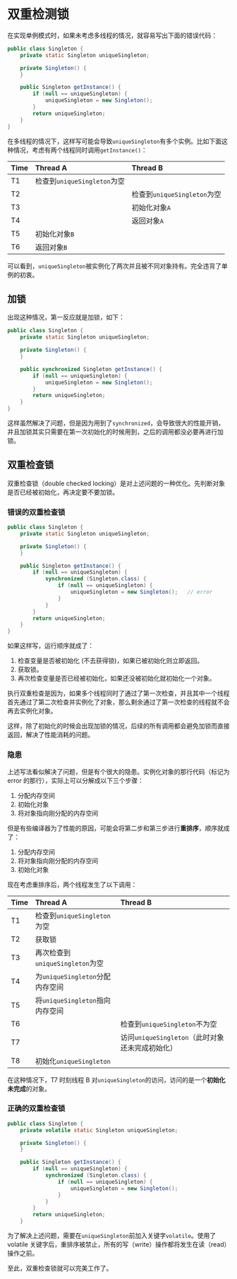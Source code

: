 # 双重检测锁

在实现单例模式时，如果未考虑多线程的情况，就容易写出下面的错误代码：

```java
public class Singleton {
    private static Singleton uniqueSingleton;

    private Singleton() {
    }

    public Singleton getInstance() {
        if (null == uniqueSingleton) {
            uniqueSingleton = new Singleton();
        }
        return uniqueSingleton;
    }
}
```

在多线程的情况下，这样写可能会导致`uniqueSingleton`有多个实例。比如下面这种情况，考虑有两个线程同时调用`getInstance()`：

| Time | Thread A                    | Thread B                    |
| :--- | :-------------------------- | :-------------------------- |
| T1   | 检查到`uniqueSingleton`为空 |                             |
| T2   |                             | 检查到`uniqueSingleton`为空 |
| T3   |                             | 初始化对象`A`               |
| T4   |                             | 返回对象`A`                 |
| T5   | 初始化对象`B`               |                             |
| T6   | 返回对象`B`                 |                             |

可以看到，`uniqueSingleton`被实例化了两次并且被不同对象持有。完全违背了单例的初衷。

## 加锁

出现这种情况，第一反应就是加锁，如下：

```java
public class Singleton {
    private static Singleton uniqueSingleton;

    private Singleton() {
    }

    public synchronized Singleton getInstance() {
        if (null == uniqueSingleton) {
            uniqueSingleton = new Singleton();
        }
        return uniqueSingleton;
    }
}
```

这样虽然解决了问题，但是因为用到了`synchronized`，会导致很大的性能开销，并且加锁其实只需要在第一次初始化的时候用到，之后的调用都没必要再进行加锁。

## 双重检查锁

双重检查锁（double checked locking）是对上述问题的一种优化。先判断对象是否已经被初始化，再决定要不要加锁。

### 错误的双重检查锁

```java
public class Singleton {
    private static Singleton uniqueSingleton;

    private Singleton() {
    }

    public Singleton getInstance() {
        if (null == uniqueSingleton) {
            synchronized (Singleton.class) {
                if (null == uniqueSingleton) {
                    uniqueSingleton = new Singleton();   // error
                }
            }
        }
        return uniqueSingleton;
    }
}
```

如果这样写，运行顺序就成了：

1.  检查变量是否被初始化 (不去获得锁)，如果已被初始化则立即返回。
2.  获取锁。
3.  再次检查变量是否已经被初始化，如果还没被初始化就初始化一个对象。

执行双重检查是因为，如果多个线程同时了通过了第一次检查，并且其中一个线程首先通过了第二次检查并实例化了对象，那么剩余通过了第一次检查的线程就不会再去实例化对象。

这样，除了初始化的时候会出现加锁的情况，后续的所有调用都会避免加锁而直接返回，解决了性能消耗的问题。

### 隐患

上述写法看似解决了问题，但是有个很大的隐患。实例化对象的那行代码（标记为 error 的那行），实际上可以分解成以下三个步骤：

1.  分配内存空间
2.  初始化对象
3.  将对象指向刚分配的内存空间

但是有些编译器为了性能的原因，可能会将第二步和第三步进行**重排序**，顺序就成了：

1.  分配内存空间
2.  将对象指向刚分配的内存空间
3.  初始化对象

现在考虑重排序后，两个线程发生了以下调用：

| Time | Thread A                        | Thread B                                        |
| :--- | :------------------------------ | :---------------------------------------------- |
| T1   | 检查到`uniqueSingleton`为空     |                                                 |
| T2   | 获取锁                          |                                                 |
| T3   | 再次检查到`uniqueSingleton`为空 |                                                 |
| T4   | 为`uniqueSingleton`分配内存空间 |                                                 |
| T5   | 将`uniqueSingleton`指向内存空间 |                                                 |
| T6   |                                 | 检查到`uniqueSingleton`不为空                   |
| T7   |                                 | 访问`uniqueSingleton`（此时对象还未完成初始化） |
| T8   | 初始化`uniqueSingleton`         |                                                 |

在这种情况下，T7 时刻线程 B 对`uniqueSingleton`的访问，访问的是一个**初始化未完成**的对象。

### 正确的双重检查锁

```java
public class Singleton {
    private volatile static Singleton uniqueSingleton;

    private Singleton() {
    }

    public Singleton getInstance() {
        if (null == uniqueSingleton) {
            synchronized (Singleton.class) {
                if (null == uniqueSingleton) {
                    uniqueSingleton = new Singleton();
                }
            }
        }
        return uniqueSingleton;
    }

```

为了解决上述问题，需要在`uniqueSingleton`前加入关键字`volatile`。使用了 volatile 关键字后，重排序被禁止，所有的写（write）操作都将发生在读（read）操作之前。

至此，双重检查锁就可以完美工作了。
